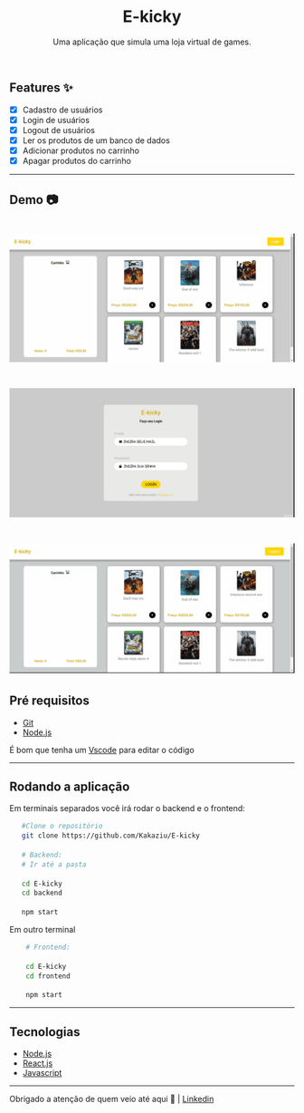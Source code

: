 <h1 align="center">E-kicky</h1>
<p align="center">Uma aplicação que simula uma loja virtual de games.<p>
<br>

## Features ✨

- [x] Cadastro de usuários
- [x] Login de usuários
- [x] Logout de usuários
- [x] Ler os produtos de um banco de dados
- [x] Adicionar produtos no carrinho
- [x] Apagar produtos do carrinho

---

## Demo 📷 

<h1 align="center">
    <img src='./gifs/Animação1.gif'>
</h1>

<h1 align="center">
    <img src='./gifs/Animação2.gif'>
</h1>

<h1 align="center">
    <img src='./gifs/Animação3.gif'>
</h1>

## Pré requisitos

- [Git](https://git-scm.com)
- [Node.js](https://nodejs.org/en/)

É bom que tenha um [Vscode](https://code.visualstudio.com/) para editar o código

---
## Rodando a aplicação

Em terminais separados você irá rodar o backend e o frontend:

```bash
   #Clone o repositório
   git clone https://github.com/Kakaziu/E-kicky

   # Backend:
   # Ir até a pasta

   cd E-kicky
   cd backend

   npm start


```

Em outro terminal

```bash
    # Frontend:

    cd E-kicky
    cd frontend

    npm start
```


---

## Tecnologias

- [Node.js](https://nodejs.org/en/)
- [React.js](https://pt-bt.reactjs.org/)
- [Javascript](https://www.javascript.com/)

---

Obrigado a atenção de quem veio até aqui 🧡 | [Linkedin](https://www.linkedin.com/in/kau%C3%A3-borba-390946235/) 
